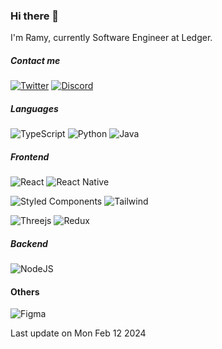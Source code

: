 ### Hi there 👋

I'm Ramy, currently Software Engineer at Ledger.

##### Contact me

[![Twitter](https://img.shields.io/badge/Twitter-%231DA1F2.svg?logo=Twitter&logoColor=white)](https://twitter.com/Ramyelb) [![Discord](https://img.shields.io/badge/Discord-%237289DA.svg?logo=discord&logoColor=white)](htttps://discord.gg/https://discord.gg/...)

##### Languages

![TypeScript](https://img.shields.io/badge/typescript-%23007ACC.svg?style=for-the-badge&logo=typescript&logoColor=white) ![Python](https://img.shields.io/badge/python-3670A0?style=for-the-badge&logo=python&logoColor=ffdd54) ![Java](https://img.shields.io/badge/Java-ED8B00?style=for-the-badge&logo=openjdk&logoColor=white)


##### Frontend

![React](https://img.shields.io/badge/react-%2320232a.svg?style=for-the-badge&logo=react&logoColor=%2361DAFB) ![React Native](https://img.shields.io/badge/React_Native-20232A?style=for-the-badge&logo=react&logoColor=61DAFB) 


![Styled Components](https://img.shields.io/badge/styled--components-DB7093?style=for-the-badge&logo=styled-components&logoColor=white) ![Tailwind](https://img.shields.io/badge/Tailwind_CSS-38B2AC?style=for-the-badge&logo=tailwind-css&logoColor=white)

![Threejs](https://img.shields.io/badge/threejs-black?style=for-the-badge&logo=three.js&logoColor=white) ![Redux](https://img.shields.io/badge/Redux-593D88?style=for-the-badge&logo=redux&logoColor=white) 


##### Backend

![NodeJS](https://img.shields.io/badge/node.js-6DA55F?style=for-the-badge&logo=node.js&logoColor=white)

#### Others

![Figma](https://img.shields.io/badge/figma-%23F24E1E.svg?style=for-the-badge&logo=figma&logoColor=white)

Last update on Mon Feb 12 2024

